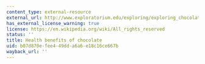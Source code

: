 ```yaml
---
content_type: external-resource
external_url: http://www.exploratorium.edu/exploring/exploring_chocolate/choc_7.html
has_external_license_warning: true
license: https://en.wikipedia.org/wiki/All_rights_reserved
status: ''
title: Health benefits of chocolate
uid: b07d870e-fee4-49dd-a6a6-e18c16ce667b
wayback_url: ''
---
```

